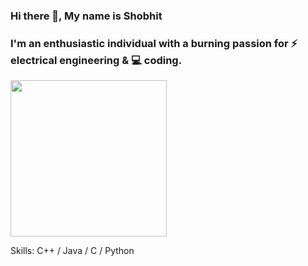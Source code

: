 ### Hi there 👋, My name is Shobhit

### I'm an enthusiastic individual with a burning passion for ⚡️ electrical engineering & 💻 coding.
<img src="coding-animated-laptop-flow-stream-ja04010rm5o68zfk.gif" width="250" height="250"/>


Skills: C++ / Java / C / Python





